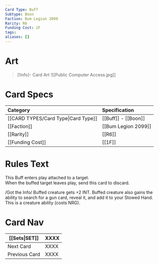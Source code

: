 ```yaml
---
Card Type: Buff
Subtype: Boon
Faction: Bum Legion 2099
Rarity: R6
Funding Cost: 1F
tags: 
aliases: []
---
```

# Art

> [!info]- Card Art
> ![[Public Computer Access.jpg]]

# Card Specs

| Category | Specification| 
| :--- | :--- |
| [[CARD TYPES/Card Type\|Card Type]] | [[Buff]] - [[Boon]] |  
| [[Faction]] | [[Bum Legion 2099]] |  
| [[Rarity]] | [[R6]] |  
| [[Funding Cost]] | [[1F]] |  

# Rules Text  

This Buff enters play attached to a target.  
When the buffed target leaves play, send this card to discard.  

/Got the Info/
Buffed creature gets +2 INT. 
Buffed creature also gains the ability to search for a gun card, reveal it, and add it to your Stowed Hand. 
This is a creature ability (costs NRG).  

# Card Nav

| [[Sets\|SET]] | XXXX |
| --- | --- |
| Next Card | XXXX |
| Previous Card | XXXX |
